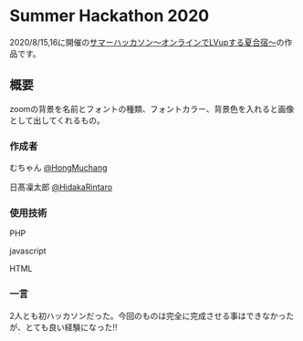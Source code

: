 # Summer Hackathon 2020

2020/8/15,16に開催の[サマーハッカソン〜オンラインでLVupする夏合宿〜](https://tech-study-group.connpass.com/event/181146/)の作品です。

## 概要

zoomの背景を名前とフォントの種類、フォントカラー、背景色を入れると画像として出してくれるもの。

### 作成者

むちゃん [@HongMuchang](https://github.com/HongMuchang)

日髙凜太郎 [@HidakaRintaro](https://github.com/HidakaRintaro)

### 使用技術

PHP

javascript

HTML

### 一言

2人とも初ハッカソンだった。今回のものは完全に完成させる事はできなかったが、とても良い経験になった!!
